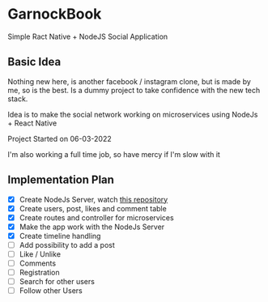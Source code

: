# GarnockBook
Simple Ract Native + NodeJS Social Application

## Basic Idea
Nothing new here, is another facebook / instagram clone, but is made by me, so is the best. 
Is a dummy project to take confidence with the new tech stack. 

Idea is to make the social network working on microservices using NodeJs + React Native

Project Started on 06-03-2022

I'm also working a full time job, so have mercy if I'm slow with it

## Implementation Plan

- [X] Create NodeJs Server, watch [this repository](https://github.com/Lucarnosky/node_backend)
- [X] Create users, post, likes and comment table
- [X] Create routes and controller for microservices
- [X] Make the app work with the NodeJs Server
- [X] Create timeline handling
- [ ] Add possibility to add a post
- [ ] Like / Unlike
- [ ] Comments
- [ ] Registration
- [ ] Search for other users
- [ ] Follow other Users
